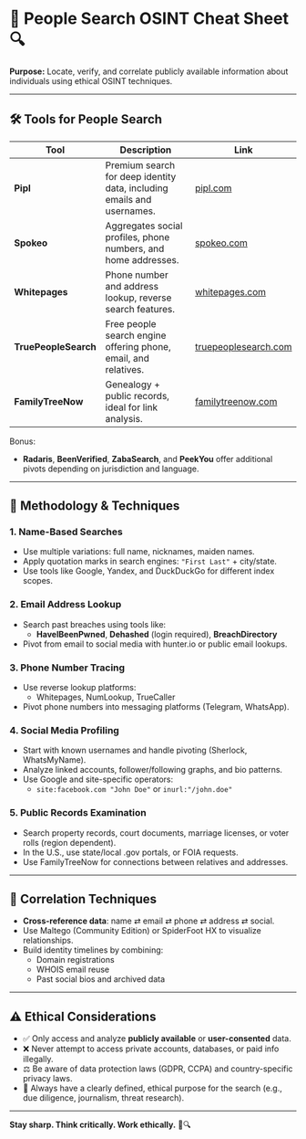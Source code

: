 # 🧠 People Search OSINT Cheat Sheet 🔍

**Purpose:** Locate, verify, and correlate publicly available information about individuals using ethical OSINT techniques.

---

## 🛠️ Tools for People Search

| Tool                  | Description                                                    | Link                                             |
|-----------------------|----------------------------------------------------------------|--------------------------------------------------|
| **Pipl**              | Premium search for deep identity data, including emails and usernames. | [pipl.com](https://pipl.com)                     |
| **Spokeo**            | Aggregates social profiles, phone numbers, and home addresses. | [spokeo.com](https://www.spokeo.com)             |
| **Whitepages**        | Phone number and address lookup, reverse search features.       | [whitepages.com](https://www.whitepages.com)     |
| **TruePeopleSearch**  | Free people search engine offering phone, email, and relatives. | [truepeoplesearch.com](https://www.truepeoplesearch.com) |
| **FamilyTreeNow**     | Genealogy + public records, ideal for link analysis.            | [familytreenow.com](https://www.familytreenow.com) |

Bonus:
- **Radaris**, **BeenVerified**, **ZabaSearch**, and **PeekYou** offer additional pivots depending on jurisdiction and language.

---

## 🧭 Methodology & Techniques

### 1. **Name-Based Searches**
- Use multiple variations: full name, nicknames, maiden names.
- Apply quotation marks in search engines: `"First Last"` + city/state.
- Use tools like Google, Yandex, and DuckDuckGo for different index scopes.

### 2. **Email Address Lookup**
- Search past breaches using tools like:
  - **HaveIBeenPwned**, **Dehashed** (login required), **BreachDirectory**
- Pivot from email to social media with hunter.io or public email lookups.

### 3. **Phone Number Tracing**
- Use reverse lookup platforms:
  - Whitepages, NumLookup, TrueCaller
- Pivot phone numbers into messaging platforms (Telegram, WhatsApp).

### 4. **Social Media Profiling**
- Start with known usernames and handle pivoting (Sherlock, WhatsMyName).
- Analyze linked accounts, follower/following graphs, and bio patterns.
- Use Google and site-specific operators:
  - `site:facebook.com "John Doe"` or `inurl:"/john.doe"`

### 5. **Public Records Examination**
- Search property records, court documents, marriage licenses, or voter rolls (region dependent).
- In the U.S., use state/local .gov portals, or FOIA requests.
- Use FamilyTreeNow for connections between relatives and addresses.

---

## 🔄 Correlation Techniques

- **Cross-reference data**: name ⇄ email ⇄ phone ⇄ address ⇄ social.
- Use Maltego (Community Edition) or SpiderFoot HX to visualize relationships.
- Build identity timelines by combining:
  - Domain registrations
  - WHOIS email reuse
  - Past social bios and archived data

---

## ⚠️ Ethical Considerations

- ✅ Only access and analyze **publicly available** or **user-consented** data.
- ❌ Never attempt to access private accounts, databases, or paid info illegally.
- ⚖️ Be aware of data protection laws (GDPR, CCPA) and country-specific privacy laws.
- 🧭 Always have a clearly defined, ethical purpose for the search (e.g., due diligence, journalism, threat research).

---

**Stay sharp. Think critically. Work ethically.** 🚀🔍
